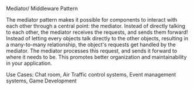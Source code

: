 Mediator/ Middleware Pattern

The mediator pattern makes it possible for components to interact with each other through a central point: the mediator. Instead of directly talking to each other, the mediator receives the requests, and sends them forward! Instead of letting every objects talk directly to the other objects, resulting in a many-to-many relationship, the object's requests get handled by the mediator. The mediator processes this request, and sends it forward to where it needs to be. This promotes better organization and maintainability in your application.

Use Cases: Chat room, Air Traffic control systems, Event management systems, Game Development